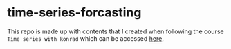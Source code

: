 # time-series-forcasting

This repo is made up with contents that I created when following the course `Time series with konrad` which can be accessed [here](https://www.youtube.com/playlist?list=PL98nY_tJQXZmT9ZB59T0lsx0ZzzLrYdX4).
